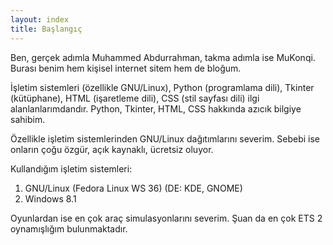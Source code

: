 ```yaml
---
layout: index
title: Başlangıç
---
```

Ben, gerçek adımla Muhammed Abdurrahman, takma adımla ise MuKonqi. Burası benim hem kişisel internet sitem hem de bloğum.

İşletim sistemleri (özellikle GNU/Linux), Python (programlama dili), Tkinter (kütüphane), HTML (işaretleme dili), CSS (stil sayfası dili) ilgi alanlanlarımdandır. Python, Tkinter, HTML, CSS hakkında azıcık bilgiye sahibim.

Özellikle işletim sistemlerinden GNU/Linux dağıtımlarını severim. Sebebi ise onların çoğu özgür, açık kaynaklı, ücretsiz oluyor.

Kullandığım işletim sistemleri:
1. GNU/Linux (Fedora Linux WS 36) (DE: KDE, GNOME)
2. Windows 8.1

Oyunlardan ise en çok araç simulasyonlarını severim. Şuan da en çok ETS 2 oynamışlığım bulunmaktadır.
